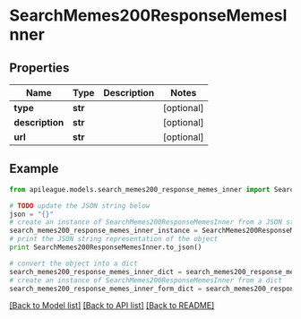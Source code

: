 # SearchMemes200ResponseMemesInner


## Properties

Name | Type | Description | Notes
------------ | ------------- | ------------- | -------------
**type** | **str** |  | [optional] 
**description** | **str** |  | [optional] 
**url** | **str** |  | [optional] 

## Example

```python
from apileague.models.search_memes200_response_memes_inner import SearchMemes200ResponseMemesInner

# TODO update the JSON string below
json = "{}"
# create an instance of SearchMemes200ResponseMemesInner from a JSON string
search_memes200_response_memes_inner_instance = SearchMemes200ResponseMemesInner.from_json(json)
# print the JSON string representation of the object
print SearchMemes200ResponseMemesInner.to_json()

# convert the object into a dict
search_memes200_response_memes_inner_dict = search_memes200_response_memes_inner_instance.to_dict()
# create an instance of SearchMemes200ResponseMemesInner from a dict
search_memes200_response_memes_inner_form_dict = search_memes200_response_memes_inner.from_dict(search_memes200_response_memes_inner_dict)
```
[[Back to Model list]](../README.md#documentation-for-models) [[Back to API list]](../README.md#documentation-for-api-endpoints) [[Back to README]](../README.md)



